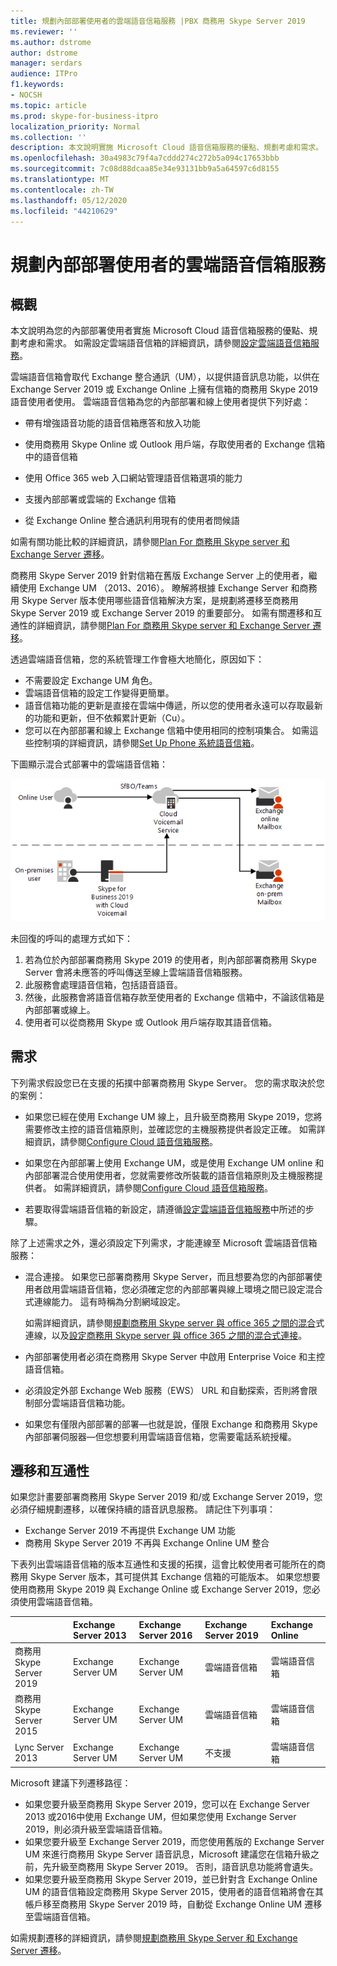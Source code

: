 ```yaml
---
title: 規劃內部部署使用者的雲端語音信箱服務 |PBX 商務用 Skype Server 2019
ms.reviewer: ''
ms.author: dstrome
author: dstrome
manager: serdars
audience: ITPro
f1.keywords:
- NOCSH
ms.topic: article
ms.prod: skype-for-business-itpro
localization_priority: Normal
ms.collection: ''
description: 本文說明實施 Microsoft Cloud 語音信箱服務的優點、規劃考慮和需求。 如需設定雲端語音信箱的詳細資訊，請參閱設定雲端語音信箱。
ms.openlocfilehash: 30a4983c79f4a7cddd274c272b5a094c17653bbb
ms.sourcegitcommit: 7c08d88dcaa85e34e93131bb9a5a64597c6d8155
ms.translationtype: MT
ms.contentlocale: zh-TW
ms.lasthandoff: 05/12/2020
ms.locfileid: "44210629"
---
```

# <a name="plan-cloud-voicemail-service-for-on-premises-users"></a>規劃內部部署使用者的雲端語音信箱服務

## <a name="overview"></a>概觀

本文說明為您的內部部署使用者實施 Microsoft Cloud 語音信箱服務的優點、規劃考慮和需求。 如需設定雲端語音信箱的詳細資訊，請參閱[設定雲端語音信箱服務](configure-cloud-voicemail.md)。

雲端語音信箱會取代 Exchange 整合通訊（UM），以提供語音訊息功能，以供在 Exchange Server 2019 或 Exchange Online 上擁有信箱的商務用 Skype 2019 語音使用者使用。 雲端語音信箱為您的內部部署和線上使用者提供下列好處：

- 帶有增強語音功能的語音信箱應答和放入功能

- 使用商務用 Skype Online 或 Outlook 用戶端，存取使用者的 Exchange 信箱中的語音信箱

- 使用 Office 365 web 入口網站管理語音信箱選項的能力

- 支援內部部署或雲端的 Exchange 信箱

- 從 Exchange Online 整合通訊利用現有的使用者問候語

如需有關功能比較的詳細資訊，請參閱[Plan For 商務用 Skype server 和 Exchange Server 遷移](plan-um-migration.md)。

商務用 Skype Server 2019 針對信箱在舊版 Exchange Server 上的使用者，繼續使用 Exchange UM （2013、2016）。  瞭解將根據 Exchange Server 和商務用 Skype Server 版本使用哪些語音信箱解決方案，是規劃將遷移至商務用 Skype Server 2019 或 Exchange Server 2019 的重要部分。 如需有關遷移和互通性的詳細資訊，請參閱[Plan For 商務用 Skype server 和 Exchange Server 遷移](plan-um-migration.md)。

透過雲端語音信箱，您的系統管理工作會極大地簡化，原因如下：

- 不需要設定 Exchange UM 角色。
- 雲端語音信箱的設定工作變得更簡單。
- 語音信箱功能的更新是直接在雲端中傳遞，所以您的使用者永遠可以存取最新的功能和更新，但不依賴累計更新（Cu）。
- 您可以在內部部署和線上 Exchange 信箱中使用相同的控制項集合。 如需這些控制項的詳細資訊，請參閱[Set Up Phone 系統語音信箱](https://support.office.com/article/Set-up-Phone-System-voicemail-Admin-help-9c590873-b014-4df3-9e27-1bb97322a79d?ui=en-US&rs=en-US&ad=US)。

下圖顯示混合式部署中的雲端語音信箱：

![SfB 雲端語音信箱](../../sfbserver2019/media/plan-cloud-voice-mail-server1.png)

未回復的呼叫的處理方式如下：  

1. 若為位於內部部署商務用 Skype 2019 的使用者，則內部部署商務用 Skype Server 會將未應答的呼叫傳送至線上雲端語音信箱服務。
2. 此服務會處理語音信箱，包括語音語音。
3. 然後，此服務會將語音信箱存款至使用者的 Exchange 信箱中，不論該信箱是內部部署或線上。  
4. 使用者可以從商務用 Skype 或 Outlook 用戶端存取其語音信箱。

## <a name="requirements"></a>需求

下列需求假設您已在支援的拓撲中部署商務用 Skype Server。  您的需求取決於您的案例：

- 如果您已經在使用 Exchange UM 線上，且升級至商務用 Skype 2019，您將需要修改主控的語音信箱原則，並確認您的主機服務提供者設定正確。 如需詳細資訊，請參閱[Configure Cloud 語音信箱服務](configure-cloud-voicemail.md)。

- 如果您在內部部署上使用 Exchange UM，或是使用 Exchange UM online 和內部部署混合使用使用者，您就需要修改所裝載的語音信箱原則及主機服務提供者。  如需詳細資訊，請參閱[Configure Cloud 語音信箱服務](configure-cloud-voicemail.md)。

- 若要取得雲端語音信箱的新設定，請遵循[設定雲端語音信箱服務](configure-cloud-voicemail.md)中所述的步驟。

除了上述需求之外，還必須設定下列需求，才能連線至 Microsoft 雲端語音信箱服務：

- 混合連接。 如果您已部署商務用 Skype Server，而且想要為您的內部部署使用者啟用雲端語音信箱，您必須確定您的內部部署與線上環境之間已設定混合式連線能力。 這有時稱為分割網域設定。

   如需詳細資訊，請參閱[規劃商務用 Skype server 與 office 365 之間的混合](plan-hybrid-connectivity.md)式連線，以及[設定商務用 Skype server 與 office 365 之間的混合式連接](configure-hybrid-connectivity.md)。

- 內部部署使用者必須在商務用 Skype Server 中啟用 Enterprise Voice 和主控語音信箱。

- 必須設定外部 Exchange Web 服務（EWS） URL 和自動探索，否則將會限制部分雲端語音信箱功能。

- 如果您有僅限內部部署的部署&#x2014;也就是說，僅限 Exchange 和商務用 Skype 內部部署伺服器&#x2014;但您想要利用雲端語音信箱，您需要電話系統授權。

## <a name="migration-and-interoperability"></a>遷移和互通性

如果您計畫要部署商務用 Skype Server 2019 和/或 Exchange Server 2019，您必須仔細規劃遷移，以確保持續的語音訊息服務。 請記住下列事項：

- Exchange Server 2019 不再提供 Exchange UM 功能
- 商務用 Skype Server 2019 不再與 Exchange Online UM 整合

下表列出雲端語音信箱的版本互通性和支援的拓撲，這會比較使用者可能所在的商務用 Skype Server 版本，其可提供其 Exchange 信箱的可能版本。 如果您想要使用商務用 Skype 2019 與 Exchange Online 或 Exchange Server 2019，您必須使用雲端語音信箱。

| | Exchange Server 2013 | Exchange Server 2016 | Exchange Server 2019 | Exchange Online   |
|:---    |:--- |:--- |:--- |:---  |
| 商務用 Skype Server 2019 | Exchange Server UM | Exchange Server UM | 雲端語音信箱 | 雲端語音信箱 |
| 商務用 Skype Server 2015 | Exchange Server UM | Exchange Server UM | 雲端語音信箱 | 雲端語音信箱 |
| Lync Server 2013 <br>  | Exchange Server UM | Exchange Server UM | 不支援 | 雲端語音信箱 |

Microsoft 建議下列遷移路徑：

- 如果您要升級至商務用 Skype Server 2019，您可以在 Exchange Server 2013 或2016中使用 Exchange UM，但如果您使用 Exchange Server 2019，則必須升級至雲端語音信箱。
- 如果您要升級至 Exchange Server 2019，而您使用舊版的 Exchange Server UM 來進行商務用 Skype Server 語音訊息，Microsoft 建議您在信箱升級之前，先升級至商務用 Skype Server 2019。  否則，語音訊息功能將會遺失。
- 如果您要升級至商務用 Skype Server 2019，並已針對含 Exchange Online UM 的語音信箱設定商務用 Skype Server 2015，使用者的語音信箱將會在其帳戶移至商務用 Skype Server 2019 時，自動從 Exchange Online UM 遷移至雲端語音信箱。 

如需規劃遷移的詳細資訊，請參閱[規劃商務用 Skype Server 和 Exchange Server 遷移](plan-um-migration.md)。
